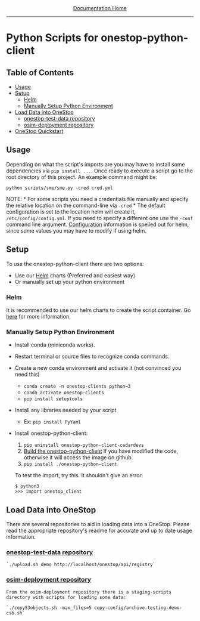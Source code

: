 <div align="center"><a href="/onestop-clients/">Documentation Home</a></div>
<hr>

# Python Scripts for onestop-python-client

## Table of Contents
* [Usage](#usage)
* [Setup](#setup)
    * [Helm](#helm)
    * [Manually Setup Python Environment](#manually-setup-python-environment)
* [Load Data into OneStop](#load-data-into-onestop)
    * [onestop-test-data repository](#onestop-test-data-repositoryhttpsgithubcomcedardevsonestop-test-data)
    * [osim-deployment repository](#osim-deployment-repositoryhttpsgithubcomcedardevsosim-deployment)
* [OneStop Quickstart](https://cedardevs.github.io/onestop/developer/quickstart)

## Usage
Depending on what the script's imports are you may have to install some dependencies via `pip install ...`.
Once ready to execute a script go to the root directory of this project. An example command might be:

`python scripts/sme/sme.py -cred cred.yml`

NOTE:
    * For some scripts you need a credentials file manually and specify the relative location on the command-line via `-cred`
    * The default configuration is set to the location helm will create it, `/etc/config/config.yml`. If you need to specify a different one use the `-conf` command line argument. [Configuration](helm) information is spelled out for helm, since some values you may have to modify if using helm.

## Setup
To use the onestop-python-client there are two options:
* Use our [Helm](helm) charts (Preferred and easiest way)
* Or manually set up your python environment

### Helm
It is recommended to use our helm charts to create the script container. Go [here](helm) for more information.

### Manually Setup Python Environment
* Install conda (miniconda works).
* Restart terminal or source files to recognize conda commands.
* Create a new conda environment and activate it (not convinced you need this)
    * `conda create -n onestop-clients python=3`  
    * `conda activate onestop-clients`
    * `pip install setuptools`

* Install any libraries needed by your script 
    * Ex: `pip install PyYaml`
    
* Install onestop-python-client:
    1. `pip uninstall onestop-python-client-cedardevs`
    1. [Build the onestop-python-client](build-pipeline) if you have modified the code, otherwise it will access the image on github.
    1. `pip install ./onestop-python-client`
    
    To test the import, try this. It shouldn't give an error:
    
    ```
    $ python3
    >>> import onestop_client
    ```

## Load Data into OneStop
There are several repositories to aid in loading data into a OneStop. Please read the appropriate repository's readme for accurate and up to date usage information.

### [onestop-test-data repository](https://github.com/cedardevs/onestop-test-data)
    `./upload.sh demo http://localhost/onestop/api/registry`

### [osim-deployment repository](https://github.com/cedardevs/osim-deployment)
    From the osim-deployment repository there is a staging-scripts directory with scripts for loading some data:
   
    `./copyS3objects.sh -max_files=5 copy-config/archive-testing-demo-csb.sh`

